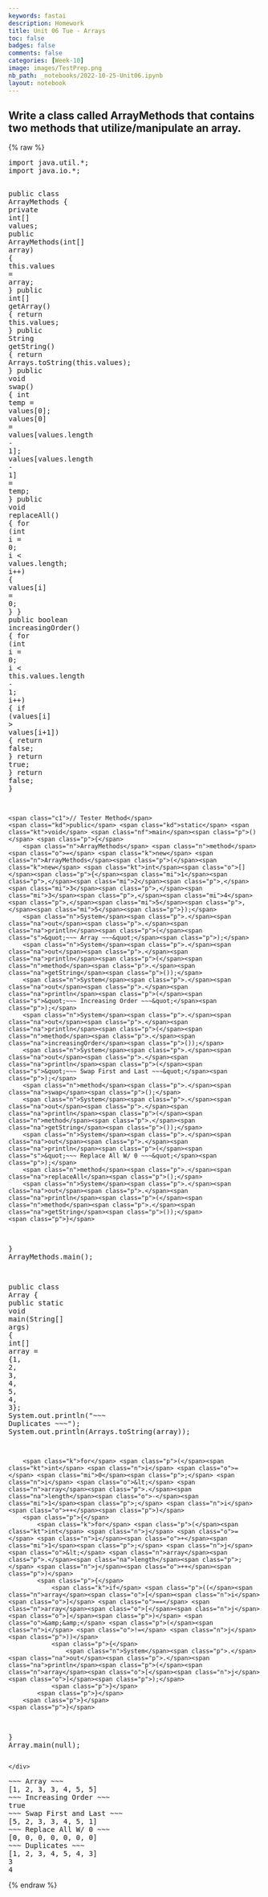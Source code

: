 ```yaml
---
keywords: fastai
description: Homework
title: Unit 06 Tue - Arrays
toc: false
badges: false
comments: false
categories: [Week-10]
image: images/TestPrep.png
nb_path: _notebooks/2022-10-25-Unit06.ipynb
layout: notebook
---
```


<!--
#################################################
### THIS FILE WAS AUTOGENERATED! DO NOT EDIT! ###
#################################################
# file to edit: _notebooks/2022-10-25-Unit06.ipynb
-->

<div class="container" id="notebook-container">
        
<div class="cell border-box-sizing text_cell rendered"><div class="inner_cell">
<div class="text_cell_render border-box-sizing rendered_html">
<h2 id="Write-a-class-called-ArrayMethods-that-contains-two-methods-that-utilize/manipulate-an-array.">Write a class called ArrayMethods that contains two methods that utilize/manipulate an array.<a class="anchor-link" href="#Write-a-class-called-ArrayMethods-that-contains-two-methods-that-utilize/manipulate-an-array."> </a></h2>
</div>
</div>
</div>
    {% raw %}
    
<div class="cell border-box-sizing code_cell rendered">
<div class="input">

<div class="inner_cell">
    <div class="input_area">
<div class=" highlight hl-java"><pre><span></span><span class="kn">import</span> <span class="nn">java.util.*</span><span class="p">;</span>
<span class="kn">import</span> <span class="nn">java.io.*</span><span class="p">;</span>

<span class="kd">public</span> <span class="kd">class</span> <span class="nc">ArrayMethods</span> <span class="p">{</span>
    <span class="kd">private</span> <span class="kt">int</span><span class="o">[]</span> <span class="n">values</span><span class="p">;</span>
    <span class="kd">public</span> <span class="nf">ArrayMethods</span><span class="p">(</span><span class="kt">int</span><span class="o">[]</span> <span class="n">array</span><span class="p">)</span> <span class="p">{</span>
        <span class="k">this</span><span class="p">.</span><span class="na">values</span> <span class="o">=</span> <span class="n">array</span><span class="p">;</span>
    <span class="p">}</span>
    <span class="kd">public</span> <span class="kt">int</span><span class="o">[]</span> <span class="nf">getArray</span><span class="p">()</span> <span class="p">{</span>
        <span class="k">return</span> <span class="k">this</span><span class="p">.</span><span class="na">values</span><span class="p">;</span>
    <span class="p">}</span>
    <span class="kd">public</span> <span class="n">String</span> <span class="nf">getString</span><span class="p">()</span> <span class="p">{</span>
        <span class="k">return</span> <span class="n">Arrays</span><span class="p">.</span><span class="na">toString</span><span class="p">(</span><span class="k">this</span><span class="p">.</span><span class="na">values</span><span class="p">);</span>
    <span class="p">}</span>
    <span class="kd">public</span> <span class="kt">void</span> <span class="nf">swap</span><span class="p">()</span> <span class="p">{</span>
        <span class="kt">int</span> <span class="n">temp</span> <span class="o">=</span> <span class="n">values</span><span class="o">[</span><span class="mi">0</span><span class="o">]</span><span class="p">;</span>
        <span class="n">values</span><span class="o">[</span><span class="mi">0</span><span class="o">]</span> <span class="o">=</span> <span class="n">values</span><span class="o">[</span><span class="n">values</span><span class="p">.</span><span class="na">length</span> <span class="o">-</span> <span class="mi">1</span><span class="o">]</span><span class="p">;</span>
        <span class="n">values</span><span class="o">[</span><span class="n">values</span><span class="p">.</span><span class="na">length</span> <span class="o">-</span> <span class="mi">1</span><span class="o">]</span> <span class="o">=</span> <span class="n">temp</span><span class="p">;</span>
    <span class="p">}</span>
    <span class="kd">public</span> <span class="kt">void</span> <span class="nf">replaceAll</span><span class="p">()</span> <span class="p">{</span>
        <span class="k">for</span> <span class="p">(</span><span class="kt">int</span> <span class="n">i</span> <span class="o">=</span> <span class="mi">0</span><span class="p">;</span> <span class="n">i</span> <span class="o">&lt;</span> <span class="n">values</span><span class="p">.</span><span class="na">length</span><span class="p">;</span> <span class="n">i</span><span class="o">++</span><span class="p">)</span> <span class="p">{</span>
            <span class="n">values</span><span class="o">[</span><span class="n">i</span><span class="o">]</span> <span class="o">=</span> <span class="mi">0</span><span class="p">;</span>
        <span class="p">}</span>
    <span class="p">}</span>
    <span class="kd">public</span> <span class="kt">boolean</span> <span class="nf">increasingOrder</span><span class="p">()</span> <span class="p">{</span>
        <span class="k">for</span> <span class="p">(</span><span class="kt">int</span> <span class="n">i</span> <span class="o">=</span> <span class="mi">0</span><span class="p">;</span> <span class="n">i</span> <span class="o">&lt;</span> <span class="k">this</span><span class="p">.</span><span class="na">values</span><span class="p">.</span><span class="na">length</span> <span class="o">-</span> <span class="mi">1</span><span class="p">;</span> <span class="n">i</span><span class="o">++</span><span class="p">)</span> <span class="p">{</span>
            <span class="k">if</span> <span class="p">(</span><span class="n">values</span><span class="o">[</span><span class="n">i</span><span class="o">]</span> <span class="o">&gt;</span> <span class="n">values</span><span class="o">[</span><span class="n">i</span><span class="o">+</span><span class="mi">1</span><span class="o">]</span><span class="p">)</span> <span class="p">{</span>
                <span class="k">return</span> <span class="kc">false</span><span class="p">;</span>
            <span class="p">}</span>
            <span class="k">return</span> <span class="kc">true</span><span class="p">;</span>
        <span class="p">}</span>
        <span class="k">return</span> <span class="kc">false</span><span class="p">;</span>
    <span class="p">}</span>

    

    <span class="c1">// Tester Method</span>
    <span class="kd">public</span> <span class="kd">static</span> <span class="kt">void</span> <span class="nf">main</span><span class="p">()</span> <span class="p">{</span>
        <span class="n">ArrayMethods</span> <span class="n">method</span> <span class="o">=</span> <span class="k">new</span> <span class="n">ArrayMethods</span><span class="p">(</span><span class="k">new</span> <span class="kt">int</span><span class="o">[]</span><span class="p">{</span><span class="mi">1</span><span class="p">,</span><span class="mi">2</span><span class="p">,</span><span class="mi">3</span><span class="p">,</span><span class="mi">3</span><span class="p">,</span><span class="mi">4</span><span class="p">,</span><span class="mi">5</span><span class="p">,</span><span class="mi">5</span><span class="p">});</span>
        <span class="n">System</span><span class="p">.</span><span class="na">out</span><span class="p">.</span><span class="na">println</span><span class="p">(</span><span class="s">&quot;~~~ Array ~~~&quot;</span><span class="p">);</span>
        <span class="n">System</span><span class="p">.</span><span class="na">out</span><span class="p">.</span><span class="na">println</span><span class="p">(</span><span class="n">method</span><span class="p">.</span><span class="na">getString</span><span class="p">());</span>
        <span class="n">System</span><span class="p">.</span><span class="na">out</span><span class="p">.</span><span class="na">println</span><span class="p">(</span><span class="s">&quot;~~~ Increasing Order ~~~&quot;</span><span class="p">);</span>
        <span class="n">System</span><span class="p">.</span><span class="na">out</span><span class="p">.</span><span class="na">println</span><span class="p">(</span><span class="n">method</span><span class="p">.</span><span class="na">increasingOrder</span><span class="p">());</span>
        <span class="n">System</span><span class="p">.</span><span class="na">out</span><span class="p">.</span><span class="na">println</span><span class="p">(</span><span class="s">&quot;~~~ Swap First and Last ~~~&quot;</span><span class="p">);</span>
        <span class="n">method</span><span class="p">.</span><span class="na">swap</span><span class="p">();</span>
        <span class="n">System</span><span class="p">.</span><span class="na">out</span><span class="p">.</span><span class="na">println</span><span class="p">(</span><span class="n">method</span><span class="p">.</span><span class="na">getString</span><span class="p">());</span>
        <span class="n">System</span><span class="p">.</span><span class="na">out</span><span class="p">.</span><span class="na">println</span><span class="p">(</span><span class="s">&quot;~~~ Replace All W/ 0 ~~~&quot;</span><span class="p">);</span>
        <span class="n">method</span><span class="p">.</span><span class="na">replaceAll</span><span class="p">();</span>
        <span class="n">System</span><span class="p">.</span><span class="na">out</span><span class="p">.</span><span class="na">println</span><span class="p">(</span><span class="n">method</span><span class="p">.</span><span class="na">getString</span><span class="p">());</span>
    <span class="p">}</span>
<span class="p">}</span>
<span class="n">ArrayMethods</span><span class="p">.</span><span class="na">main</span><span class="p">();</span>


<span class="kd">public</span> <span class="kd">class</span> <span class="nc">Array</span> <span class="p">{</span>
  <span class="kd">public</span> <span class="kd">static</span> <span class="kt">void</span> <span class="nf">main</span><span class="p">(</span><span class="n">String</span><span class="o">[]</span> <span class="n">args</span><span class="p">)</span> 
    <span class="p">{</span>
        <span class="kt">int</span><span class="o">[]</span> <span class="n">array</span> <span class="o">=</span> <span class="p">{</span><span class="mi">1</span><span class="p">,</span> <span class="mi">2</span><span class="p">,</span> <span class="mi">3</span><span class="p">,</span> <span class="mi">4</span><span class="p">,</span> <span class="mi">5</span><span class="p">,</span> <span class="mi">4</span><span class="p">,</span> <span class="mi">3</span><span class="p">};</span>
        <span class="n">System</span><span class="p">.</span><span class="na">out</span><span class="p">.</span><span class="na">println</span><span class="p">(</span><span class="s">&quot;~~~ Duplicates ~~~&quot;</span><span class="p">);</span>
        <span class="n">System</span><span class="p">.</span><span class="na">out</span><span class="p">.</span><span class="na">println</span><span class="p">(</span><span class="n">Arrays</span><span class="p">.</span><span class="na">toString</span><span class="p">(</span><span class="n">array</span><span class="p">));</span>
 
        <span class="k">for</span> <span class="p">(</span><span class="kt">int</span> <span class="n">i</span> <span class="o">=</span> <span class="mi">0</span><span class="p">;</span> <span class="n">i</span> <span class="o">&lt;</span> <span class="n">array</span><span class="p">.</span><span class="na">length</span><span class="o">-</span><span class="mi">1</span><span class="p">;</span> <span class="n">i</span><span class="o">++</span><span class="p">)</span>
        <span class="p">{</span>
            <span class="k">for</span> <span class="p">(</span><span class="kt">int</span> <span class="n">j</span> <span class="o">=</span> <span class="n">i</span><span class="o">+</span><span class="mi">1</span><span class="p">;</span> <span class="n">j</span> <span class="o">&lt;</span> <span class="n">array</span><span class="p">.</span><span class="na">length</span><span class="p">;</span> <span class="n">j</span><span class="o">++</span><span class="p">)</span>
            <span class="p">{</span>
                <span class="k">if</span> <span class="p">((</span><span class="n">array</span><span class="o">[</span><span class="n">i</span><span class="o">]</span> <span class="o">==</span> <span class="n">array</span><span class="o">[</span><span class="n">j</span><span class="o">]</span><span class="p">)</span> <span class="o">&amp;&amp;</span> <span class="p">(</span><span class="n">i</span> <span class="o">!=</span> <span class="n">j</span><span class="p">))</span>
                <span class="p">{</span>
                    <span class="n">System</span><span class="p">.</span><span class="na">out</span><span class="p">.</span><span class="na">println</span><span class="p">(</span><span class="n">array</span><span class="o">[</span><span class="n">j</span><span class="o">]</span><span class="p">);</span>
                <span class="p">}</span>
            <span class="p">}</span>
        <span class="p">}</span>
    <span class="p">}</span>    
<span class="p">}</span>
<span class="n">Array</span><span class="p">.</span><span class="na">main</span><span class="p">(</span><span class="kc">null</span><span class="p">);</span>
</pre></div>

    </div>
</div>
</div>

<div class="output_wrapper">
<div class="output">

<div class="output_area">

<div class="output_subarea output_stream output_stdout output_text">
<pre>~~~ Array ~~~
[1, 2, 3, 3, 4, 5, 5]
~~~ Increasing Order ~~~
true
~~~ Swap First and Last ~~~
[5, 2, 3, 3, 4, 5, 1]
~~~ Replace All W/ 0 ~~~
[0, 0, 0, 0, 0, 0, 0]
~~~ Duplicates ~~~
[1, 2, 3, 4, 5, 4, 3]
3
4
</pre>
</div>
</div>

</div>
</div>

</div>
    {% endraw %}

</div>
 

